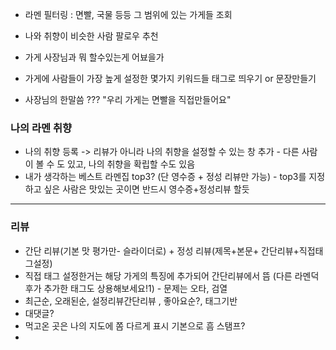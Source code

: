 - 라멘 필터링 : 면빨, 국물 등등 그 범위에 있는 가게들 조회
- 나와 취향이 비슷한 사람 팔로우 추천
- 가게 사장님과 뭐 할수있는게 어뵤을가

- 가게에 사람들이 가장 높게 설정한 몇가지 키워드들 태그로 띄우기 or 문장만들기
- 사장님의 한말씀 ??? "우리 가게는 면빨을 직접만들어요"

### 나의 라멘 취향
- 나의 취향 등록 -> 리뷰가 아니라 나의 취향을 설정할 수 있는 창 추가 - 다른 사람이 볼 수 도 있고, 나의 취향을 확립할 수도 있음
- 내가 생각하는 베스트 라멘집 top3? (단 영수증 + 정성 리뷰만 가능) - top3를 지정하고 싶은 사람은 맛있는 곳이면 반드시 영수증+정성리뷰 할듯

---
### 리뷰
- 간단 리뷰(기본 맛 평가만- 슬라이더로) + 정성 리뷰(제목+본문+ 간단리뷰+직접태그설정)
- 직접 태그 설정한거는 해당 가게의 특징에 추가되어 간단리뷰에서 뜸 (다른 라멘덕후가 추가한 태그도 상용해보세요!1) - 문제는 오타, 검열
- 최근순, 오래된순, 설정리뷰간단리뷰 , 좋아요순?, 태그기반
- 대댓글?
- 먹고온 곳은 나의 지도에 쫌 다르게 표시 기본으로 흠 스탬프?
- 
